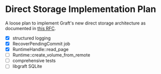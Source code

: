 # Direct Storage Implementation Plan

A loose plan to implement Graft's new direct storage architecture as documented in [this RFC].

[this RFC]: https://graft.rs/docs/rfcs/0001-direct-storage-architecture/

- [x] structured logging
- [x] RecoverPendingCommit job
- [x] RuntimeHandle::read_page
- [ ] Runtime::create_volume_from_remote
- [ ] comprehensive tests
- [ ] libgraft SQLite
